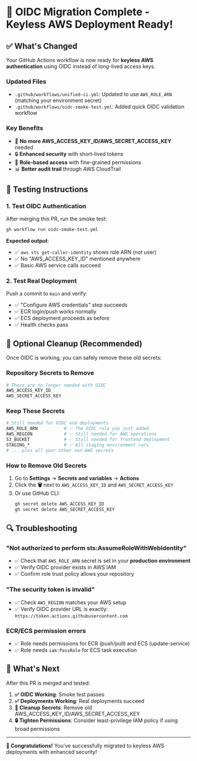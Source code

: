 # 🔑 OIDC Migration Complete - Keyless AWS Deployment Ready!

## ✅ What's Changed

Your GitHub Actions workflow is now ready for **keyless AWS authentication** using OIDC instead of long-lived access keys.

### **Updated Files**
- `.github/workflows/unified-ci.yml`: Updated to use `AWS_ROLE_ARN` (matching your environment secret)
- `.github/workflows/oidc-smoke-test.yml`: Added quick OIDC validation workflow

### **Key Benefits**
- 🚫 **No more AWS_ACCESS_KEY_ID/AWS_SECRET_ACCESS_KEY** needed
- 🔒 **Enhanced security** with short-lived tokens
- 🎯 **Role-based access** with fine-grained permissions
- 📊 **Better audit trail** through AWS CloudTrail

## 🧪 Testing Instructions

### **1. Test OIDC Authentication**
After merging this PR, run the smoke test:

```bash
gh workflow run oidc-smoke-test.yml
```

**Expected output**:
- ✅ `aws sts get-caller-identity` shows role ARN (not user)
- ✅ No "AWS_ACCESS_KEY_ID" mentioned anywhere
- ✅ Basic AWS service calls succeed

### **2. Test Real Deployment**
Push a commit to `main` and verify:
- ✅ "Configure AWS credentials" step succeeds
- ✅ ECR login/push works normally
- ✅ ECS deployment proceeds as before
- ✅ Health checks pass

## 🧹 Optional Cleanup (Recommended)

Once OIDC is working, you can safely remove these old secrets:

### **Repository Secrets to Remove**
```bash
# These are no longer needed with OIDC
AWS_ACCESS_KEY_ID
AWS_SECRET_ACCESS_KEY
```

### **Keep These Secrets**
```bash
# Still needed for OIDC and deployments
AWS_ROLE_ARN          # ✅ The OIDC role you just added
AWS_REGION            # ✅ Still needed for AWS operations
S3_BUCKET             # ✅ Still needed for frontend deployment
STAGING_*             # ✅ All staging environment vars
# ... plus all your other non-AWS secrets
```

### **How to Remove Old Secrets**
1. Go to **Settings** → **Secrets and variables** → **Actions**
2. Click the **🗑️** next to `AWS_ACCESS_KEY_ID` and `AWS_SECRET_ACCESS_KEY`
3. Or use GitHub CLI:
   ```bash
   gh secret delete AWS_ACCESS_KEY_ID
   gh secret delete AWS_SECRET_ACCESS_KEY
   ```

## 🔍 Troubleshooting

### **"Not authorized to perform sts:AssumeRoleWithWebIdentity"**
- ✅ Check that `AWS_ROLE_ARN` secret is set in your **production environment**
- ✅ Verify OIDC provider exists in AWS IAM
- ✅ Confirm role trust policy allows your repository

### **"The security token is invalid"**
- ✅ Check `AWS_REGION` matches your AWS setup
- ✅ Verify OIDC provider URL is exactly: `https://token.actions.githubusercontent.com`

### **ECR/ECS permission errors**
- ✅ Role needs permissions for ECR (push/pull) and ECS (update-service)
- ✅ Role needs `iam:PassRole` for ECS task execution

## 🎯 What's Next

After this PR is merged and tested:

1. **✅ OIDC Working**: Smoke test passes
2. **✅ Deployments Working**: Real deployments succeed
3. **🧹 Cleanup Secrets**: Remove old AWS_ACCESS_KEY_ID/AWS_SECRET_ACCESS_KEY
4. **🔒 Tighten Permissions**: Consider least-privilege IAM policy if using broad permissions

---

**🎉 Congratulations!** You've successfully migrated to keyless AWS deployments with enhanced security!

